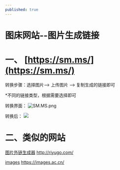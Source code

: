 ```yaml
---
published: true
---
```

# **图床网站--图片生成链接**

# 一、 [https://sm.ms/](https://sm.ms/)
转换步骤：选择图片--> 上传图片 --> 复制生成的链接即可

*不同的链接类型，根据需要选择即可

转换界面：
![SM.MS.png](https://i.loli.net/2020/10/08/fJACeFYST7LKtr9.png)

转换后：
![](http://riyugo.com/i/2020/10/08/vuqsdx.png)

# 二、类似的网站
[图片外链生成器](http://riyugo.com/)
http://riyugo.com/

[images](https://images.ac.cn/)
https://images.ac.cn/